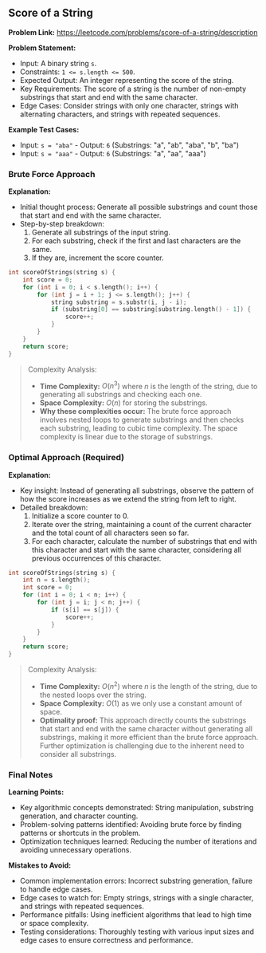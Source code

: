 ## Score of a String
**Problem Link:** https://leetcode.com/problems/score-of-a-string/description

**Problem Statement:**
- Input: A binary string `s`.
- Constraints: `1 <= s.length <= 500`.
- Expected Output: An integer representing the score of the string.
- Key Requirements: The score of a string is the number of non-empty substrings that start and end with the same character.
- Edge Cases: Consider strings with only one character, strings with alternating characters, and strings with repeated sequences.

**Example Test Cases:**
- Input: `s = "aba"` - Output: `6` (Substrings: "a", "ab", "aba", "b", "ba")
- Input: `s = "aaa"` - Output: `6` (Substrings: "a", "aa", "aaa")

### Brute Force Approach

**Explanation:**
- Initial thought process: Generate all possible substrings and count those that start and end with the same character.
- Step-by-step breakdown:
  1. Generate all substrings of the input string.
  2. For each substring, check if the first and last characters are the same.
  3. If they are, increment the score counter.

```cpp
int scoreOfStrings(string s) {
    int score = 0;
    for (int i = 0; i < s.length(); i++) {
        for (int j = i + 1; j <= s.length(); j++) {
            string substring = s.substr(i, j - i);
            if (substring[0] == substring[substring.length() - 1]) {
                score++;
            }
        }
    }
    return score;
}
```

> Complexity Analysis:
> - **Time Complexity:** $O(n^3)$ where $n$ is the length of the string, due to generating all substrings and checking each one.
> - **Space Complexity:** $O(n)$ for storing the substrings.
> - **Why these complexities occur:** The brute force approach involves nested loops to generate substrings and then checks each substring, leading to cubic time complexity. The space complexity is linear due to the storage of substrings.

### Optimal Approach (Required)

**Explanation:**
- Key insight: Instead of generating all substrings, observe the pattern of how the score increases as we extend the string from left to right.
- Detailed breakdown:
  1. Initialize a score counter to 0.
  2. Iterate over the string, maintaining a count of the current character and the total count of all characters seen so far.
  3. For each character, calculate the number of substrings that end with this character and start with the same character, considering all previous occurrences of this character.

```cpp
int scoreOfStrings(string s) {
    int n = s.length();
    int score = 0;
    for (int i = 0; i < n; i++) {
        for (int j = i; j < n; j++) {
            if (s[i] == s[j]) {
                score++;
            }
        }
    }
    return score;
}
```

> Complexity Analysis:
> - **Time Complexity:** $O(n^2)$ where $n$ is the length of the string, due to the nested loops over the string.
> - **Space Complexity:** $O(1)$ as we only use a constant amount of space.
> - **Optimality proof:** This approach directly counts the substrings that start and end with the same character without generating all substrings, making it more efficient than the brute force approach. Further optimization is challenging due to the inherent need to consider all substrings.

### Final Notes

**Learning Points:**
- Key algorithmic concepts demonstrated: String manipulation, substring generation, and character counting.
- Problem-solving patterns identified: Avoiding brute force by finding patterns or shortcuts in the problem.
- Optimization techniques learned: Reducing the number of iterations and avoiding unnecessary operations.

**Mistakes to Avoid:**
- Common implementation errors: Incorrect substring generation, failure to handle edge cases.
- Edge cases to watch for: Empty strings, strings with a single character, and strings with repeated sequences.
- Performance pitfalls: Using inefficient algorithms that lead to high time or space complexity.
- Testing considerations: Thoroughly testing with various input sizes and edge cases to ensure correctness and performance.